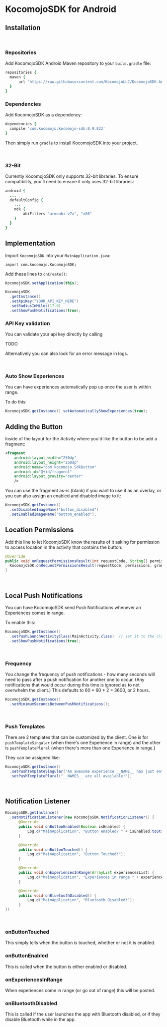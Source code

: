# KocomojoSDK for Android

## Installation

&nbsp;

### Repositories

Add KocomojoSDK Android Maven repository to your `build.gradle` file: 

```ruby
repositories {
  maven {
      url 'https://raw.githubusercontent.com/KocomojoLLC/KocomojoSDK-Android/master'
  }
}
```

### Dependencies 

Add KocomojoSDK as a dependency: 

```ruby
dependencies {
  compile 'com.kocomojo:kocomojo-sdk:0.9.822'
}
```

Then simply run `gradle` to install KocomojoSDK into your project.  

&nbsp;

### 32-Bit 

Currently KocomojoSDK only supports 32-bit libraries.  To ensure compatibility, you'll need to ensure it only uses 32-bit libraries: 

```ruby
android {
  ...
  defaultConfig {
    ...
    ndk {
        abiFilters "armeabi-v7a", "x86"
    }
  }
}
```

## Implementation 

Import `KocomojoSDK` into your `MainApplication.java`:

`import com.kocomojo.KocomojoSDK;`

Add these lines to `onCreate()`: 

```java
KocomojoSDK.setApplication(this);

KocomojoSDK
  .getInstance()
  .setApiKey("YOUR_API_KEY_HERE")
  .setRadiusInMiles(17.0)
  .setShowPushNotifications(true);
```


### API Key validation

You can validate your api key directly by calling 

TODO 

Alternatively you can also look for an error message in logs.

&nbsp;

### Auto Show Experiences 

You can have experiences automatically pop up once the user is within range. 

To do this: 

```java
KocomojoSDK.getInstance().setAutomaticallyShowExperiences(true);
```


## Adding the Button

Inside of the layout for the *Activity* where you'd like the button to be add a fragment: 

```xml
<fragment
    android:layout_width="250dp"
    android:layout_height="250dp"
    android:name="com.kocomojo.SdkButton"
    android:id="@+id/fragment"
    android:layout_gravity="center"
    />
```

You can use the fragment as-is (blank) if you want to use it as an overlay, or you can also assign 
an enabled and disabled image to it: 

```java
KocomojoSDK.getInstance()
  .setDisabledImageName("button_disabled")
  .setEnabledImageName("button_enabled");
```

## Location Permissions 

Add this line to let KocomjoSDK know the results of it asking for permission to access location in the activity that contains the button: 

```java
@Override
public void onRequestPermissionsResult(int requestCode, String[] permissions, int[] grantResults) {
  KocomojoSDK.onRequestPermissionsResult(requestCode, permissions, grantResults);
}
```

&nbsp;

## Local Push Notifications 

You can have KocomojoSDK send Push Notifications whenever an Experiences comes in range. 

To enable this:

```java
KocomojoSDK.getInstance()
  .setPushLaunchActivityClass(MainActivity.class)  // set it to the class of the Activity that contains the button 
  .setShowPushNotifications(true);
```

&nbsp;


### Frequency

You change the frequency of push notifications - how many seconds will need to pass after a push notification for another one to occur.  (Any notifications that would occur during this time is ignored as to not overwhelm the client.)  This defaults to 60 &#42; 60 &#42; 2 = 3600, or 2 hours.

```java 
KocomojoSDK.getInstance()
  .setMinimumSecondsBetweenPushNotifications();
```

&nbsp;

### Push Templates

There are 2 templates that can be customized by the client.  One is for `pushTemplateSingular` (when there's one Experience in range) and the other is `pushTemplatePlural` (when there's more than one Experience in range.)

They can be assigned like:

```java 
KocomojoSDK.getInstance()
  .setPushTemplateSingular("An awesome experience __NAME__ has just entered your sphere")
  .setPushTemplatePlural("__NAMES__ are all available!");
```

&nbsp;

## Notification Listener 

```java
KocomjoSDK.getInstance()
  .setNotificationListener(new KocomojoSDK.NotificationListener() {
      @Override
      public void onButtonEnabled(Boolean isEnabled) {
          Log.d("MainApplication", "Button enabled? " + isEnabled.toString());
      }

      @Override
      public void onButtonTouched() {
          Log.d("MainApplication", "Button Touched!");
      }

      @Override
      public void onExperiencesInRange(ArrayList experiencesList) {
          Log.d("MainApplication", "Experiences in range " + experiencesList.toString());
      }

      @Override
      public void onBluetoothDisabled() {
          Log.d("MainApplication", "Bluetooth Disabled!");
      }
})
```

 &nbsp;

### onButtonTouched

This simply tells when the button is touched, whether or not it is enabled.  

### onButtonEnabled

This is called when the button is either enabled or disabled.

### onExperiencesInRange

When experiences come in range (or go out of range) this will be posted.

### onBluetoothDisabled

This is called if the user launches the app with Bluetooth disabled, or if they disable Bluetooth while in the app.
